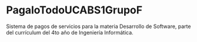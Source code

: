# PagaloTodoUCABS1GrupoF
Sistema de pagos de servicios para la materia Desarrollo de Software, parte del currículum del 4to año de Ingeniería Informática.
